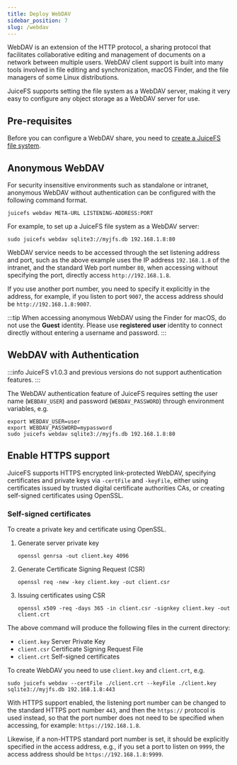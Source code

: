 ```yaml
---
title: Deploy WebDAV
sidebar_position: 7
slug: /webdav
---
```


WebDAV is an extension of the HTTP protocol, a sharing protocol that facilitates collaborative editing and management of documents on a network between multiple users. WebDAV client support is built into many tools involved in file editing and synchronization, macOS Finder, and the file managers of some Linux distributions.

JuiceFS supports setting the file system as a WebDAV server, making it very easy to configure any object storage as a WebDAV server for use.

## Pre-requisites

Before you can configure a WebDAV share, you need to [create a JuiceFS file system](../getting-started/README.md#juicefs-format).

## Anonymous WebDAV

For security insensitive environments such as standalone or intranet, anonymous WebDAV without authentication can be configured with the following command format.

```shell
juicefs webdav META-URL LISTENING-ADDRESS:PORT
```

For example, to set up a JuiceFS file system as a WebDAV server:

```shell
sudo juicefs webdav sqlite3://myjfs.db 192.168.1.8:80
```

WebDAV service needs to be accessed through the set listening address and port, such as the above example uses the IP address `192.168.1.8` of the intranet, and the standard Web port number `80`, when accessing without specifying the port, directly access `http://192.168.1.8`.

If you use another port number, you need to specify it explicitly in the address, for example, if you listen to port `9007`, the access address should be `http://192.168.1.8:9007`.

:::tip
When accessing anonymous WebDAV using the Finder for macOS, do not use the **Guest** identity. Please use **registered user** identity to connect directly without entering a username and password.
:::

## WebDAV with Authentication

:::info
JuiceFS v1.0.3 and previous versions do not support authentication features.
:::

The WebDAV authentication feature of JuiceFS requires setting the user name (`WEBDAV_USER`) and password (`WEBDAV_PASSWORD`) through environment variables, e.g.

```shell
export WEBDAV_USER=user
export WEBDAV_PASSWORD=mypassword
sudo juicefs webdav sqlite3://myjfs.db 192.168.1.8:80
```

## Enable HTTPS support

JuiceFS supports HTTPS encrypted link-protected WebDAV, specifying certificates and private keys via `-certFile` and `-keyFile`, either using certificates issued by trusted digital certificate authorities CAs, or creating self-signed certificates using OpenSSL.

### Self-signed certificates

To create a private key and certificate using OpenSSL.

1. Generate server private key

    ```shell
    openssl genrsa -out client.key 4096
    ```

2. Generate Certificate Signing Request (CSR)

    ```shell
    openssl req -new -key client.key -out client.csr
    ```

3. Issuing certificates using CSR

    ```shell
    openssl x509 -req -days 365 -in client.csr -signkey client.key -out client.crt
    ```

The above command will produce the following files in the current directory:

- `client.key` Server Private Key
- `client.csr` Certificate Signing Request File
- `client.crt` Self-signed certificates

To create WebDAV you need to use `client.key` and `client.crt`, e.g.

```shell
sudo juicefs webdav --certFile ./client.crt --keyFile ./client.key sqlite3://myjfs.db 192.168.1.8:443
```

With HTTPS support enabled, the listening port number can be changed to the standard HTTPS port number `443`, and then the `https://` protocol is used instead, so that the port number does not need to be specified when accessing, for example: `https://192.168.1.8`.

Likewise, if a non-HTTPS standard port number is set, it should be explicitly specified in the access address, e.g., if you set a port to listen on `9999`, the access address should be `https://192.168.1.8:9999`.
